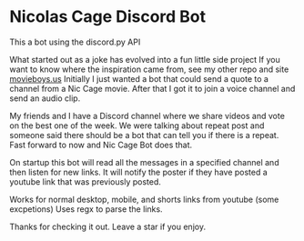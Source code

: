 # Nicolas Cage Discord Bot
This a bot using the discord.py API

What started out as a joke has evolved into a fun little side project
If you want to know where the inspiration came from, see my other repo and site [movieboys.us](https://movieboys.us/)
Initially I just wanted a bot that could send a quote to a channel from a Nic Cage movie.
After that I got it to join a voice channel and send an audio clip.

My friends and I have a Discord channel where we share videos and vote on the best one of the week.
We were talking about repeat post and someone said there should be a bot that can tell you if there is a repeat.
Fast forward to now and Nic Cage Bot does that.

On startup this bot will read all the messages in a specified channel and then listen for new links.
It will notify the poster if they have posted a youtube link that was previously posted.

Works for normal desktop, mobile, and shorts links from youtube (some excpetions)
Uses regx to parse the links.

Thanks for checking it out. Leave a star if you enjoy.

